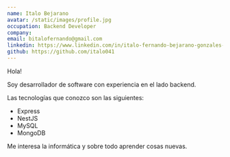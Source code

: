 ```yaml
---
name: Italo Bejarano
avatar: /static/images/profile.jpg
occupation: Backend Developer
company:
email: bitalofernando@gmail.com
linkedin: https://www.linkedin.com/in/italo-fernando-bejarano-gonzales-a2663a1a8/
github: https://github.com/italo041
---
```


Hola!

Soy desarrollador de software con experiencia en el lado backend.

Las tecnologías que conozco son las siguientes:

- Express
- NestJS
- MySQL
- MongoDB

Me interesa la informática y sobre todo aprender cosas nuevas.
